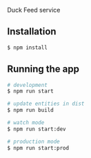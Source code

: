 Duck Feed service

## Installation

```bash
$ npm install
```

## Running the app

```bash
# development
$ npm run start

# update entities in dist
$ npm run build

# watch mode
$ npm run start:dev

# production mode
$ npm run start:prod
```
